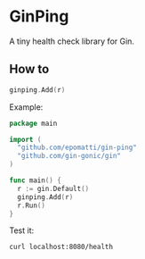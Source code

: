 # GinPing

A tiny health check library for Gin.

## How to

```go
ginping.Add(r)
```

Example:

```go
package main

import (
  "github.com/epomatti/gin-ping"
  "github.com/gin-gonic/gin"
)

func main() {
  r := gin.Default()
  ginping.Add(r)
  r.Run()
}
```

Test it:

```sh
curl localhost:8080/health
```

